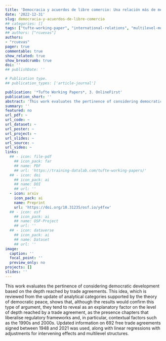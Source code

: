 ```yaml
---
title: 'Democracia y acuerdos de libre comercio: Una relación más de mercado que democracia'
date: '2022-12-31'
slug: democracia-y-acuerdos-de-libre-comercio
## categories: []
tags: ["tufte-working-paper", "international-relations", "multilevel-models"]
## authors: ["rcuevas"]
authors:
- "rcuevas"
pager: true
commentable: true
show_related: true
show_breadcrumb: true
doi: ''
## publishDate: ''

# Publication type.
## publication_types: ['article-journal']

publication: '*Tufte Working Papers*, 3. OnlineFirst'
publication_short: ''
abstract: 'This work evaluates the pertinence of considering democratic development based on the depth reached by trade agreements. This idea, which is reviewed from the update of analytical categories supported by the theory of democratic peace, shows that, although the results would confirm this type of argument, they tend to reveal as an explanatory factor on the level of depth reached by a trade agreement, as the presence chapters that liberalise regulatory frameworks and, in particular, contextual factors such as the 1990s and 2000s. Updated information on 692 free trade agreements  signed between 1948 and 2021 was used, along with linear regressions with adjustments for intervening effects and multilevel structures.'
summary: ''
featured: no
url_pdf: ~
url_code: ~
url_dataset: ~
url_poster: ~
url_project: ~
url_slides: ~
url_source: ~
url_video: ~
links:
  ## - icon: file-pdf
    ## icon_pack: far
    ## name: PDF
    ## url: 'https://training-datalab.com/tufte-working-papers/'
  ## - icon: doi
    ## icon_pack: ai
    ## name: DOI
    ## url: ''
  - icon: arxiv
    icon_pack: ai
    name: Preprint
    url: 'https://doi.org/10.31235/osf.io/y4fxw'
  ## - icon: osf
    ## icon_pack: ai
    ## name: OSF-Project
    ## url: ''
  ## - icon: dataverse
    ## icon_pack: ai
    ## name: Dataset
    ## url: ''
image:
  caption: ''
  focal_point: ''
  preview_only: no
projects: []
slides: ''
---
```


This work evaluates the pertinence of considering democratic development based on the depth reached by trade agreements. This idea, which is reviewed from the update of analytical categories supported by the theory of democratic peace, shows that, although the results would confirm this type of argument, they tend to reveal as an explanatory factor on the level of depth reached by a trade agreement, as the presence chapters that liberalise regulatory frameworks and, in particular, contextual factors such as the 1990s and 2000s. Updated information on 692 free trade agreements  signed between 1948 and 2021 was used, along with linear regressions with adjustments for intervening effects and multilevel structures.